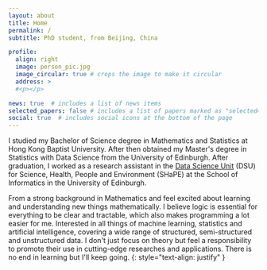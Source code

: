```yaml
---
layout: about
title: Home
permalink: /
subtitle: PhD student, from Beijing, China

profile:
  align: right
  image: person_pic.jpg
  image_circular: true # crops the image to make it circular
  address: >
  #<p></p>

news: true  # includes a list of news items
selected_papers: false # includes a list of papers marked as "selected={true}"
social: true  # includes social icons at the bottom of the page
---
```


I studied my Bachelor of Science degree in Mathematics and Statistics at Hong Kong Baptist University. After then obtained my Master's degree in Statistics with Data Science from the University of Edinburgh. After graduation, I worked as a research assistant in the <a href='https://web.inf.ed.ac.uk/data-science-unit'>Data Science Unit</a> (DSU) for Science, Health, People and Environment (SHaPE) at the School of Informatics in the University of Edinburgh.

From a strong background in Mathematics and feel excited about learning and understanding new things mathematically. I believe logic is essential for everything to be clear and tractable, which also makes programming a lot easier for me. Interested in all things of machine learning, statistics and artificial intelligence, covering a wide range of structured, semi-structured and unstructured data. I don't just focus on theory but feel a responsibility to promote their use in cutting-edge researches and applications. There is no end in learning but I'll keep going. 
{: style="text-align: justify" }
